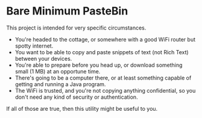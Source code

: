 # Bare Minimum PasteBin

This project is intended for very specific circumstances.

* You're headed to the cottage, or somewhere with a good WiFi router but spotty internet.
* You want to be able to copy and paste snippets of text (not Rich Text) between your devices.
* You're able to prepare before you head up, or download something small (1 MB) at an opportune time.
* There's going to be a computer there, or at least something capable of getting and running a Java program.
* The WiFi is trusted, and you're not copying anything confidential, so you don't need any kind of security or authentication.

If all of those are true, then this utility might be useful to you.

